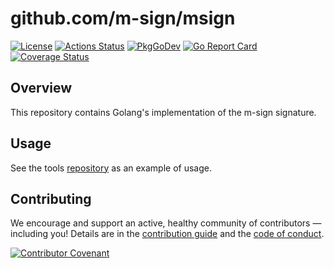 # github.com/m-sign/msign
[![License][license-img]][license] [![Actions Status][action-img]][action] [![PkgGoDev][pkggodev-img]][pkggodev] [![Go Report Card][goreport-img]][goreport] [![Coverage Status][codecov-img]][codecov]

## Overview
This repository contains Golang's implementation of the m-sign signature.

## Usage
See the tools [repository](https://pkg.go.dev/github.com/m-sign/tools) as an example of usage.

## Contributing
We encourage and support an active, healthy community of contributors &mdash;
including you! Details are in the [contribution guide](CONTRIBUTING.md) and
the [code of conduct](CODE_OF_CONDUCT.md).

[![Contributor Covenant][covenant-img]](CODE_OF_CONDUCT.md)

[covenant-img]: https://img.shields.io/badge/contributor%20covenant-v2.1%20adopted-ff69b4.svg
[license-img]: https://img.shields.io/badge/license-MIT-blue.svg
[license]: LICENSE
[action-img]: ../../workflows/Test/badge.svg
[action]: ../../actions
[goreport-img]: https://goreportcard.com/badge/github.com/m-sign/msign
[goreport]: https://goreportcard.com/report/github.com/m-sign/msign
[codecov-img]: https://codecov.io/gh/github.com/m-sign/msign/branch/master/graph/badge.svg
[codecov]: https://codecov.io/gh/github.com/m-sign/msign
[pkggodev-img]: https://pkg.go.dev/badge/github.com/m-sign/msign
[pkggodev]: https://pkg.go.dev/github.com/m-sign/msign


